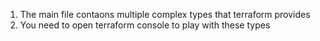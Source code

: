 1. The main file contaons multiple complex types that terraform provides
2. You need to open terraform console to play with these types
